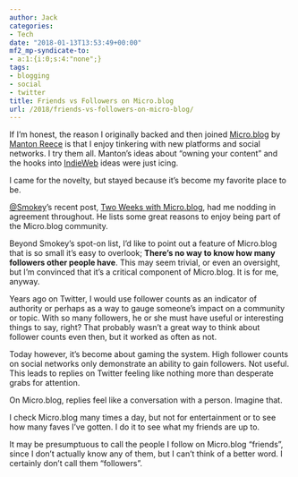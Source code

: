 ```yaml
---
author: Jack
categories:
- Tech
date: "2018-01-13T13:53:49+00:00"
mf2_mp-syndicate-to:
- a:1:{i:0;s:4:"none";}
tags:
- blogging
- social
- twitter
title: Friends vs Followers on Micro.blog
url: /2018/friends-vs-followers-on-micro-blog/
---
```

If I’m honest, the reason I originally backed and then joined [Micro.blog][1] by [Manton Reece][2] is that I enjoy tinkering with new platforms and social networks. I try them all. Manton’s ideas about “owning your content” and the hooks into [IndieWeb][3] ideas were just icing.

I came for the novelty, but stayed because it’s become my favorite place to be.

[@Smokey][4]’s recent post, [Two Weeks with Micro.blog][5], had me nodding in agreement throughout. He lists some great reasons to enjoy being part of the Micro.blog community.

Beyond Smokey’s spot-on list, I’d like to point out a feature of Micro.blog that is so small it’s easy to overlook; **There’s no way to know how many followers other people have**. This may seem trivial, or even an oversight, but I’m convinced that it’s a critical component of Micro.blog. It is for me, anyway.

Years ago on Twitter, I would use follower counts as an indicator of authority or perhaps as a way to gauge someone’s impact on a community or topic. With so many followers, he or she must have useful or interesting things to say, right? That probably wasn’t a great way to think about follower counts even then, but it worked as often as not.

Today however, it’s become about gaming the system. High follower counts on social networks only demonstrate an ability to gain followers. Not useful. This leads to replies on Twitter feeling like nothing more than desperate grabs for attention.

On Micro.blog, replies feel like a conversation with a person. Imagine that.

I check Micro.blog many times a day, but not for entertainment or to see how many faves I’ve gotten. I do it to see what my friends are up to.

It may be presumptuous to call the people I follow on Micro.blog “friends”, since I don’t actually know any of them, but I can’t think of a better word. I certainly don’t call them “followers”.

 [1]: https://micro.blog
 [2]: http://www.manton.org
 [3]: https://indieweb.org
 [4]: https://micro.blog/smokey
 [5]: https://www.ardisson.org/afkar/2018/01/12/two-weeks-with-micro-blog/
